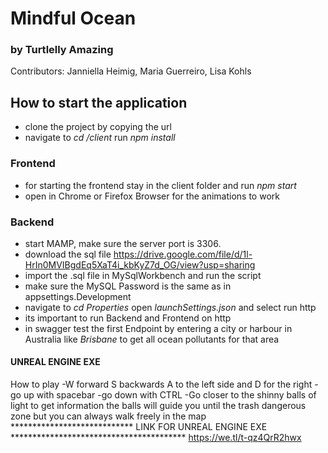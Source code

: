 # Mindful Ocean
### by Turtlelly Amazing

Contributors: Janniella Heimig, Maria Guerreiro, Lisa Kohls

## How to start the application
- clone the project by copying the url
- navigate to *cd /client* run *npm install*

### Frontend
- for starting the frontend stay in the client folder and run *npm start*
- open in Chrome or Firefox Browser for the animations to work

### Backend
- start MAMP, make sure the server port is 3306. 
- download the sql file https://drive.google.com/file/d/1l-HrIn0MVIBgdEq5XaT4i_kbKyZ7d_OG/view?usp=sharing 
- import the .sql file in MySqlWorkbench and run the script
- make sure the MySQL Password is the same as in appsettings.Development
- navigate to *cd Properties* open *launchSettings.json* and select run http
- its important to run Backend and Frontend on http 
- in swagger test the first Endpoint by entering a city or harbour in Australia like *Brisbane* to get all ocean pollutants for that area

#### UNREAL ENGINE EXE #######
How to play
-W forward S backwards A to the left side and D for the right
-go up with spacebar
-go down with CTRL
-Go closer to the shinny balls of light to get information the balls will guide you until the trash dangerous zone but you can always walk freely in the map
****************************    LINK FOR UNREAL ENGINE EXE     ****************************************
https://we.tl/t-qz4QrR2hwx
